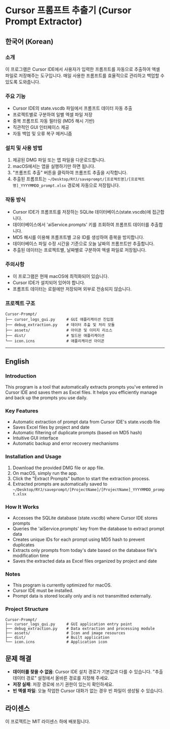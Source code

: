 # Cursor 프롬프트 추출기 (Cursor Prompt Extractor)

## 한국어 (Korean)

### 소개
이 프로그램은 Cursor IDE에서 사용자가 입력한 프롬프트를 자동으로 추출하여 엑셀 파일로 저장해주는 도구입니다. 매일 사용한 프롬프트를 효율적으로 관리하고 백업할 수 있도록 도와줍니다.

### 주요 기능
- Cursor IDE의 state.vscdb 파일에서 프롬프트 데이터 자동 추출
- 프로젝트별로 구분하여 일별 엑셀 파일 저장
- 중복 프롬프트 자동 필터링 (MD5 해시 기반)
- 직관적인 GUI 인터페이스 제공
- 자동 백업 및 오류 복구 메커니즘

### 설치 및 사용 방법
1. 제공된 DMG 파일 또는 앱 파일을 다운로드합니다.
2. macOS에서는 앱을 실행하기만 하면 됩니다.
3. "프롬프트 추출" 버튼을 클릭하여 프롬프트 추출을 시작합니다.
4. 추출된 프롬프트는 `~/Desktop/RYJ/saveprompt/[프로젝트명]/[프로젝트명]_YYYYMMDD_prompt.xlsx` 경로에 자동으로 저장됩니다.

### 작동 방식
- Cursor IDE가 프롬프트를 저장하는 SQLite 데이터베이스(state.vscdb)에 접근합니다.
- 데이터베이스에서 'aiService.prompts' 키를 조회하여 프롬프트 데이터를 추출합니다.
- MD5 해시를 이용해 프롬프트별 고유 ID를 생성하여 중복을 방지합니다.
- 데이터베이스 파일 수정 시간을 기준으로 오늘 날짜의 프롬프트만 추출합니다.
- 추출된 데이터는 프로젝트별, 날짜별로 구분하여 엑셀 파일로 저장됩니다.

### 주의사항
- 이 프로그램은 현재 macOS에 최적화되어 있습니다.
- Cursor IDE가 설치되어 있어야 합니다.
- 프롬프트 데이터는 로컬에만 저장되며 외부로 전송되지 않습니다.

### 프로젝트 구조
```
Cursor-Prompt/
├── cursor_logs_gui.py     # GUI 애플리케이션 진입점
├── debug_extraction.py    # 데이터 추출 및 처리 모듈
├── assets/                # 아이콘 및 이미지 리소스
├── dist/                  # 빌드된 애플리케이션
└── icon.icns              # 애플리케이션 아이콘
```

---

## English

### Introduction
This program is a tool that automatically extracts prompts you've entered in Cursor IDE and saves them as Excel files. It helps you efficiently manage and back up the prompts you use daily.

### Key Features
- Automatic extraction of prompt data from Cursor IDE's state.vscdb file
- Saves Excel files by project and date
- Automatic filtering of duplicate prompts (based on MD5 hash)
- Intuitive GUI interface
- Automatic backup and error recovery mechanisms

### Installation and Usage
1. Download the provided DMG file or app file.
2. On macOS, simply run the app.
3. Click the "Extract Prompts" button to start the extraction process.
4. Extracted prompts are automatically saved to `~/Desktop/RYJ/saveprompt/[ProjectName]/[ProjectName]_YYYYMMDD_prompt.xlsx`

### How It Works
- Accesses the SQLite database (state.vscdb) where Cursor IDE stores prompts
- Queries the 'aiService.prompts' key from the database to extract prompt data
- Creates unique IDs for each prompt using MD5 hash to prevent duplicates
- Extracts only prompts from today's date based on the database file's modification time
- Saves the extracted data as Excel files organized by project and date

### Notes
- This program is currently optimized for macOS.
- Cursor IDE must be installed.
- Prompt data is stored locally only and is not transmitted externally.

### Project Structure
```
Cursor-Prompt/
├── cursor_logs_gui.py     # GUI application entry point
├── debug_extraction.py    # Data extraction and processing module
├── assets/                # Icon and image resources
├── dist/                  # Built application
└── icon.icns              # Application icon
```

## 문제 해결

- **데이터를 찾을 수 없음**: Cursor IDE 설치 경로가 기본값과 다를 수 있습니다. "추출 데이터 경로" 설정에서 올바른 경로를 지정해 주세요.
- **저장 실패**: 저장 경로에 쓰기 권한이 있는지 확인하세요.
- **빈 엑셀 파일**: 오늘 작업한 Cursor 대화가 없는 경우 빈 파일이 생성될 수 있습니다.

## 라이센스

이 프로젝트는 MIT 라이센스 하에 배포됩니다. 